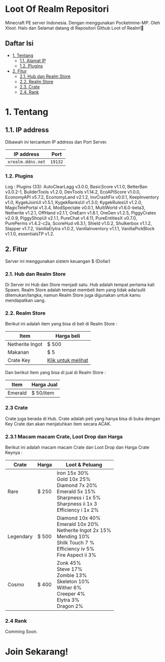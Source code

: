# Loot Of Realm Repositori

Minecraft PE server Indonesia. Dengan menggunakan Pocketmine-MP. Oleh Xloot.
Halo dan Selamat datang di Repositori Github Loot of Realm!👋

## Daftar Isi

* [1. Tentang](#1-tentang)
    * [1.1. Alamat IP](#11-ip-address)
    * [1.2. Plugins](#12-plugins)
* [2. Fitur](#2-fitur)
    * [2.1. Hub dan Realm Store](#21-hub-dan-realm-store)
    * [2.2. Realm Store](#22-realm-store)
    * [2.3. Crate](#23-crate)
    * [2.4. Rank](#24-rank)

# 1. Tentang

## 1.1. IP address

Dibawah ini tercantum IP address dan Port Server.

IP address     | Port
--------------- | ------
`xrealm.ddns.net` | `19132`

### 1.2. Plugins

Log :
Plugins (33): AutoClearLagg v3.0.0, BasicScore v1.1.0, BetterBan v3.0.2-1, BuilderTools v1.2.0, DevTools v1.14.2, EcoAPIScore v1.0.0, EconomyAPI v5.7.2, EconomyLand v2.1.2, InvCrashFix v0.0.1, KeepInventory v1.0, KygekJoinUI v1.5.1, KygekRanksUI v1.3.0, KygekRulesUI v1.2.0, MagicTelePortal v1.3.4, ModSpectate v0.0.1, MultiWorld v1.6.0-beta3, Netherite v1.2.1, OffHand v2.1.1, OreEarn v1.8.1, OreGen v1.2.5, PiggyCrates v2.0.9, PiggyShopUI v2.1.1, PureChat v1.4.11, PureEntitiesX v0.7.0, PurePerms v1.4.2-c2a, ScoreHud v6.3.1, Shield v1.0.2, Shulkerbox v1.1.2, Slapper v1.7.2, VanillaElytra v1.0.2, VanillaInventory v1.1.1, VanillaPickBlock v1.1.0, essentialsTP v1.2.

## 2. Fitur

Server ini menggunakan sistem keuangan $ (Dollar)

### 2.1. Hub dan Realm Store

Di Server ini Hub dan Store menjadi satu. Hub adalah tempat pertama kali Spawn. Realm Store adalah tempat membeli item yang tidak ada/sulit ditemukan/langka, namun Realm Store juga digunakan untuk kamu mendapatkan uang.

### 2.2. Realm Store

Berikut ini adalah item yang bisa di beli di Realm Store :

Item            | Harga beli
--------------- | ----------
Netherite Ingot | $ 500
Makanan         | $ 5
Crate Key       | [Klik untuk melihat](#23-crate)

Dan berikut Item yang bisa di jual di Realm Store :

Item            | Harga Jual
--------------- | ----------
Emerald         | $ 50/item

### 2.3 Crate

Crate juga berada di Hub. Crate adalah peti yang hanya bisa di buka dengan Key Crate dan akan menjatuhkan item secara ACAK.

### 2.3.1 Macam macam Crate, Loot Drop dan Harga

Berikut ini adalah macam macam Crate dan Loot Drop dan Harga Crate Keynya :

Crate           | Harga  | Loot & Peluang
--------------- | ------ | -----------------
Rare            | $ 250  | Iron 15x 30%</br>Gold 10x 25%</br>Diamond 7x 20%</br>Emerald 5x 15%</br>Sharpness i 1x 5%</br>Sharpness ii 1x 3</br>Efficiency i 1x 2%
Legendary       | $ 500  | Diamond 10x 40%</br>Emerald 10x 20%</br>Netherite Ingot 2x 15%</br>Mending 10%</br>Shilk Touch 7 %</br>Efficiency iv 5%</br>Fire Aspect ii 3%
Cosmo           | $ 400  | Zonk 45%</br>Steve 17%</br>Zombie 13%</br>Skeleton 10%</br>Wither 6%</br>Creeper 4%</br>Elytra 3%</br>Dragon 2%

### 2.4 Rank

Comming Soon.

# Join Sekarang!
